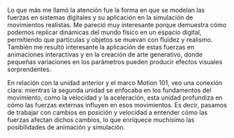 Lo que más me llamó la atención fue la forma en que se modelan las fuerzas en sistemas digitales y su aplicación en la simulación de movimientos realistas.
Me pareció muy interesante porque demuestra cómo podemos replicar dinámicas del mundo físico en un espacio digital, permitiendo que partículas y objetos se muevan con fluidez y realismo. También me resultó interesante la aplicación de estas fuerzas en animaciones interactivas y en la creación de arte generativo, donde pequeñas variaciones en los parámetros pueden producir efectos visuales sorprendentes.

En relación con la unidad anterior y el marco Motion 101, veo una conexión clara: mientras la segunda unidad se enfocaba en los fundamentos del movimiento, como la velocidad y la aceleración, esta unidad profundiza en cómo las fuerzas externas influyen en esos movimientos. Es decir, pasamos de trabajar con cambios en posición y velocidad a entender cómo las fuerzas afectan dichos cambios, lo que enriquece muchísimo las posibilidades de animación y simulación.
